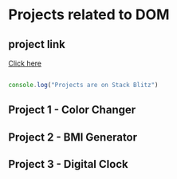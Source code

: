 # Projects related to DOM

## project link

[Click here](https://stackblitz.com/edit/dom-project-chaiaurcode-uvg1wyht?file=index.html)

``` javascript

console.log("Projects are on Stack Blitz")

```

## Project 1 - Color Changer
## Project 2 - BMI Generator
## Project 3 - Digital Clock